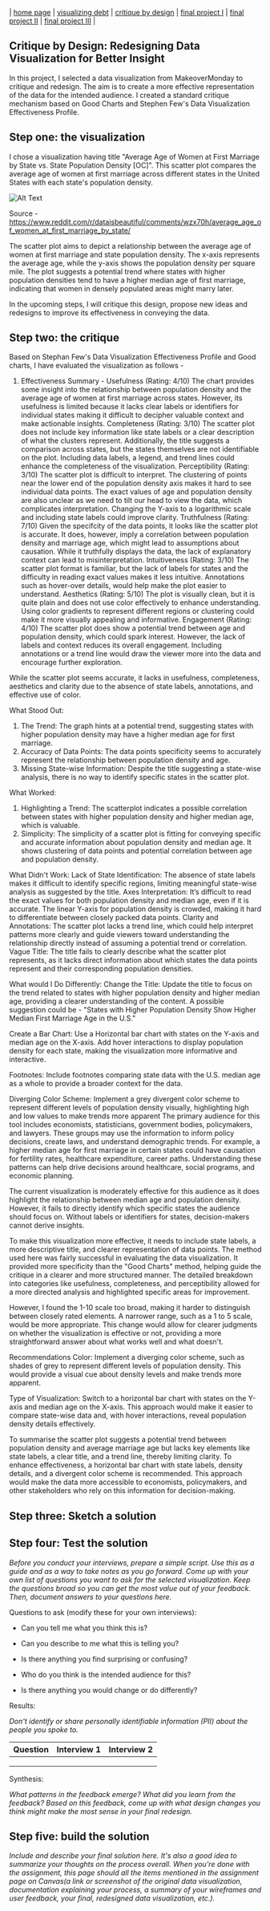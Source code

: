 | [home page](README.md) | [visualizing debt](visualizing-government-debt) | [critique by design](critique-by-design) | [final project I](final-project-part-one) | [final project II](final-project-part-two) | [final project III](final-project-part-three) |

## Critique by Design: Redesigning Data Visualization for Better Insight
In this project, I selected a data visualization from MakeoverMonday to critique and redesign. The aim is to create a more effective representation of the data for the intended audience.
I created a standard critique mechanism based on Good Charts and Stephen Few's Data Visualization Effectiveness Profile. 

## Step one: the visualization

I chose a  visualization having title "Average Age of Women at First Marriage by State vs. State Population Density [OC]". This scatter plot compares the average age of women at first marriage across different states in the United States with each state's population density.



![Alt Text](Scatter-Plot.png)


Source - https://www.reddit.com/r/dataisbeautiful/comments/wzx70h/average_age_of_women_at_first_marriage_by_state/

The scatter plot aims to depict a relationship between the average age of women at first marriage and state population density. The x-axis represents the average age, while the y-axis shows the population density per square mile. The plot suggests a potential trend where states with higher population densities tend to have a higher median age of first marriage, indicating that women in densely populated areas might marry later.

In the upcoming steps, I will critique this design, propose new ideas and redesigns to improve its effectiveness in conveying the data.


## Step two: the critique


Based on Stephan Few's Data Visualization Effectiveness Profile and Good charts, I have evaluated the visualization as follows - 

1) Effectiveness Summary - 
Usefulness (Rating: 4/10)
The chart provides some insight into the relationship between population density and the average age of women at first marriage across states. However, its usefulness is limited because it lacks clear labels or identifiers for individual states making it difficult to decipher valuable context and make actionable insights.
Completeness (Rating: 3/10)
The scatter plot does not include key information like state labels or a clear description of what the clusters represent. Additionally, the title suggests a comparison across states, but the states themselves are not identifiable on the plot. Including data labels, a legend, and trend lines could enhance the completeness of the visualization.
Perceptibility (Rating: 3/10)
The scatter plot is difficult to interpret. The clustering of points near the lower end of the population density axis makes it hard to see individual data points. The exact values of age and population density are also unclear as we need to tilt our head to view the data, which complicates interpretation. Changing the Y-axis to a logarithmic scale and including state labels could improve clarity.
Truthfulness (Rating: 7/10)
Given the specifcity of the data points, it looks like the scatter plot is accurate. It does, however, imply a correlation between population density and marriage age, which might lead to assumptions about causation. While it truthfully displays the data, the lack of explanatory context can lead to misinterpretation.
Intuitiveness (Rating: 3/10)
The scatter plot format is familiar, but the lack of labels for states and the difficulty in reading exact values makes it less intuitive. Annotations such as hover-over details, would help make the plot easier to understand.
Aesthetics (Rating: 5/10)
The plot is visually clean, but it is quite plain and does not use color effectively to enhance understanding. Using color gradients to represent different regions or clustering could make it more visually appealing and informative.
Engagement (Rating: 4/10)
The scatter plot does show a potential trend between age and population density, which could spark interest. However, the lack of labels and context reduces its overall engagement. Including annotations or a trend line would draw the viewer more into the data and encourage further exploration.


While the scatter plot seems accurate, it lacks in usefulness, completeness, aesthetics and clarity due to the absence of state labels, annotations, and effective use of color.



What Stood Out:
1) The Trend: The graph hints at a potential trend, suggesting states with higher population density may have a higher median age for first marriage.
2) Accuracy of Data Points: The data points  specificity seems to accurately represent the relationship between population density and age.
3) Missing State-wise Information: Despite the title suggesting a state-wise analysis, there is no way to identify specific states in the scatter plot.

What Worked:
1) Highlighting a Trend: The scatterplot  indicates a possible correlation between states with higher population density and higher median age, which is valuable.
2) Simplicity: The simplicity of a scatter plot is fitting for conveying  specific and accurate information about population density and median age. It shows clustering of data points and potential correlation between age and population density. 

What Didn't Work:
Lack of State Identification: The absence of state labels makes it difficult to identify specific regions, limiting meaningful state-wise analysis as suggested by the title.
Axes Interpretation:  It’s difficult to read the exact values for both population density and median age, even if it is accurate.  The linear Y-axis for population density is crowded, making it hard to differentiate between closely packed data points.
Clarity and Annotations: The scatter plot lacks a trend line, which could help interpret patterns more clearly and guide viewers toward understanding the relationship directly instead of assuming a potential trend or correlation.
Vague Title: The title fails to clearly describe what the scatter plot represents, as it lacks direct information about which states the data points represent and their corresponding population densities.

What would I Do Differently:
Change the Title: Update the title to focus on the trend related to states with higher population density and higher median age, providing a clearer understanding of the content.
A possible suggestion could be - "States with Higher Population Density Show Higher Median First Marriage Age in the U.S."

Create a Bar Chart: Use a Horizontal bar chart with states on the Y-axis and median age on the X-axis. Add hover interactions to display population density for each state, making the visualization more informative and interactive.

Footnotes: Include footnotes comparing state data with the U.S. median age as a whole to provide a broader context for the data.

Diverging Color Scheme: Implement a grey divergent color scheme to represent different levels of population density visually, highlighting high and low values to make trends more apparent
The primary audience for this tool includes economists, statisticians, government bodies, policymakers, and lawyers. These groups may use the information to inform policy decisions, create laws, and understand demographic trends. For example, a higher median age for first marriage in certain states could have causation for fertility rates, healthcare expenditure, career paths. Understanding these patterns can help drive decisions around healthcare, social programs, and economic planning.

The current visualization is moderately effective for this audience as it does highlight the relationship between median age and population density. However, it fails to directly identify which specific states the audience should focus on. Without labels or identifiers for states, decision-makers cannot derive insights. 

To make this visualization more effective, it needs to include state labels, a more descriptive title, and clearer representation of data points.
The method used here was fairly successful in evaluating the data visualization. It provided more specificity than the "Good Charts" method, helping guide the critique in a clearer and more structured manner. The detailed breakdown into categories like usefulness, completeness, and perceptibility allowed for a more directed analysis and highlighted specific areas for improvement.

However, I found the 1-10 scale too broad, making it harder to distinguish between closely rated elements. A narrower range, such as a 1 to 5 scale, would be more appropriate. This change would allow for clearer judgments on whether the visualization is effective or not, providing a more straightforward answer about what works well and what doesn't.

Recommendations
Color: Implement a diverging color scheme, such as shades of grey  to represent different levels of population density. This would provide a visual cue about density levels and make trends more apparent.

Type of Visualization: Switch to a horizontal bar chart with states on the Y-axis and median age on the X-axis. This approach would make it easier to compare state-wise data and, with hover interactions, reveal population density details effectively.

To summarise the scatter plot suggests a potential trend between population density and average marriage age but lacks key elements like state labels, a clear title, and a trend line, thereby limiting clarity. To enhance effectiveness, a horizontal bar chart with state labels,  density details, and a divergent color scheme is recommended. This approach would make the data more accessible to economists, policymakers, and other stakeholders who rely on this information for decision-making.

## Step three: Sketch a solution

## Step four: Test the solution

_Before you conduct your interviews, prepare a simple script.  Use this as a guide and as a way to take notes as you go forward. Come up with your own list of questions you want to ask for the selected visualization. Keep the questions broad so you can get the most value out of your feedback. Then, document answers to your questions here._

Questions to ask (modify these for your own interviews): 

- Can you tell me what you think this is?

- Can you describe to me what this is telling you?

- Is there anything you find surprising or confusing?

- Who do you think is the intended audience for this?

- Is there anything you would change or do differently?

Results: 

_Don't identify or share personally identifiable information (PII) about the people you spoke to._


| Question | Interview 1 | Interview 2 |
|----------|-------------|-------------|
|          |             |             |
|          |             |             |
|          |             |             |

Synthesis: 

_What patterns in the feedback emerge?  What did you learn from the feedback?  Based on this feedback, come up with what design changes you think might make the most sense in your final redesign._

## Step five: build the solution

_Include and describe your final solution here. It's also a good idea to summarize your thoughts on the process overall. When you're done with the assignment, this page should all the items mentioned in the assignment page on Canvas(a link or screenshot of the original data visualization, documentation explaining your process, a summary of your wireframes and user feedback, your final, redesigned data visualization, etc.)._

